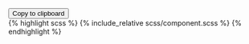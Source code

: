 <div class="code-block">
<button class="copy-clipboard" data-clipboard-action="copy" data-clipboard-target=".copy-scss-snippet">Copy to clipboard</button>
<div class="copy-scss-snippet">
{% highlight scss %}
{% include_relative scss/component.scss %}
{% endhighlight %}
</div>
</div>
